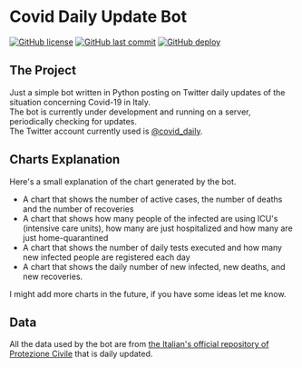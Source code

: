 # Covid Daily Update Bot

[![GitHub license](https://img.shields.io/github/license/berna1995/CovidDailyUpdateBot)](https://github.com/berna1995/CovidDailyUpdateBot/blob/master/LICENSE)
[![GitHub last commit](https://img.shields.io/github/last-commit/berna1995/CovidDailyUpdateBot)](https://github.com/berna1995/CovidDailyUpdateBot/commits/master)
[![GitHub deploy](https://github.com/berna1995/CovidDailyUpdateBot/workflows/Deploy/badge.svg)](https://github.com/berna1995/CovidDailyUpdateBot/actions?query=workflow%3ADeploy)

## The Project

Just a simple bot written in Python posting on Twitter daily updates of the situation concerning Covid-19 in Italy.  
The bot is currently under development and running on a server, periodically checking for updates.  
The Twitter account currently used is [@covid_daily](https://twitter.com/covid_daily).  

## Charts Explanation

Here's a small explanation of the chart generated by the bot.
- A chart that shows the number of active cases, the number of deaths and the number of recoveries
- A chart that shows how many people of the infected are using ICU's (intensive care units), how many are just hospitalized and how many are just home-quarantined
- A chart that shows the number of daily tests executed and how many new infected people are registered each day
- A chart that shows the daily number of new infected, new deaths, and new recoveries.

I might add more charts in the future, if you have some ideas let me know.

## Data

All the data used by the bot are from [the Italian's official repository of Protezione Civile](https://github.com/pcm-dpc/COVID-19) that is daily updated.

